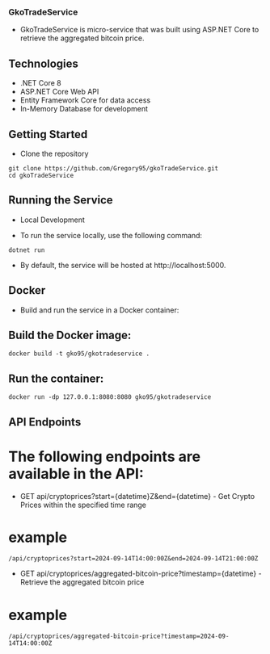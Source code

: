 ### GkoTradeService

* GkoTradeService is micro-service that was built using ASP.NET Core to retrieve the aggregated bitcoin price.

## Technologies
<ul>
  <li>.NET Core 8</li>
  <li>ASP.NET Core Web API</li>
  <li>Entity Framework Core for data access</li>
  <li>In-Memory Database for development</li>
</ul>

## Getting Started
* Clone the repository
```
git clone https://github.com/Gregory95/gkoTradeService.git
cd gkoTradeService
```

## Running the Service
* Local Development

* To run the service locally, use the following command:
```
dotnet run
```
* By default, the service will be hosted at http://localhost:5000.


## Docker
* Build and run the service in a Docker container:

## Build the Docker image:
```
docker build -t gko95/gkotradeservice .
```

## Run the container:
```
docker run -dp 127.0.0.1:8080:8080 gko95/gkotradeservice
```

## API Endpoints
# The following endpoints are available in the API:

* GET api/cryptoprices?start={datetime}Z&end={datetime} - Get Crypto Prices within the specified time range
# example
```
/api/cryptoprices?start=2024-09-14T14:00:00Z&end=2024-09-14T21:00:00Z
```

* GET api/cryptoprices/aggregated-bitcoin-price?timestamp={datetime} - Retrieve the aggregated bitcoin price
# example
```
/api/cryptoprices/aggregated-bitcoin-price?timestamp=2024-09-14T14:00:00Z
```

